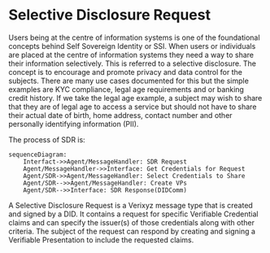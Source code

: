 # Selective Disclosure Request
Users being at the centre of information systems is one of the foundational concepts behind Self Sovereign Identity or SSI. When users or individuals are placed at the centre of information systems they need a way to share their information selectively. This is referred to a selective disclosure. The concept is to encourage and promote privacy and data control for the subjects. There are many use cases documented for this but the simple examples are KYC compliance, legal age requirements and or banking credit history. If we take the legal age example, a subject may wish to share that they are of legal age to access a service but should not have to share their actual date of birth, home address, contact number and other personally identifying information (PII).

The process of SDR is:
```mermaid
sequenceDiagram:
    Interfact->>Agent/MessageHandler: SDR Request
    Agent/MessageHandler->>Interface: Get Credentials for Request
    Agent/SDR->>Agent/MessageHandler: Select Credentials to Share
    Agent/SDR-->>Agent/MessageHandler: Create VPs
    Agent/SDR-->>Interface: SDR Response(DIDComm)
```

A Selective Disclosure Request is a Verixyz message type that is created and signed by a DID. It contains a request for specific Verifiable Credential claims and can specify the issuer(s) of those credentials along with other criteria. The subject of the request can respond by creating and signing a Verifiable Presentation to include the requested claims.

